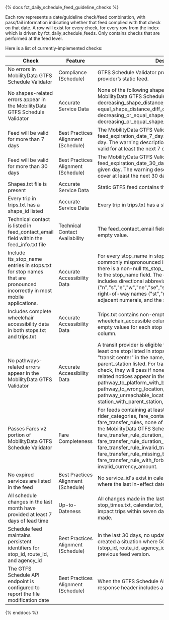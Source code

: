 {% docs fct_daily_schedule_feed_guideline_checks %}

Each row represents a date/guideline check/feed combination, with pass/fail
information indicating whether that feed complied with that check on that date.
A row will exist for every check, for every row from the index which is driven
by fct_daily_schedule_feeds. Only contains checks that are performed at the feed
level.

Here is a list of currently-implemented checks:

| Check | Feature | Description |
| ------------------------------------ |---------|------------ |
| No errors in MobilityData GTFS Schedule Validator | Compliance (Schedule) |GTFS Schedule Validator produced no errors for the transit provider’s static feed. |
| No shapes-related errors appear in the MobilityData GTFS Schedule Validator | Accurate Service Data | None of the following shapes-related errors appear in the MobilityData GTFS Schedule Validator: decreasing_shape_distance, equal_shape_distance_diff_coordinates, decreasing_or_equal_shape_distance, decreasing_or_equal_shape_distance. |
| Feed will be valid for more than 7 days | Best Practices Alignment (Schedule) | The MobilityData GTFS Validator warning, feed_expiration_date_7_days, does not appear for the given day. The warning description reads: "Dataset should be valid for at least the next 7 days." |
| Feed will be valid for more than 30 days | Best Practices Alignment (Schedule) | The MobilityData GTFS Validator warning, feed_expiration_date_30_days, does not appear for the given day. The warning description reads: "Dataset should cover at least the next 30 days of service." |
|Shapes.txt file is present | Accurate Service Data | Static GTFS feed contains the file shapes.txt.|
| Every trip in trips.txt has a shape_id listed | Accurate Service Data | Every trip in trips.txt has a shape_id listed. |
|Technical contact is listed in feed_contact_email field within the feed_info.txt file | Technical Contact Availability | The feed_contact_email field in feed_info.txt contains a non-empty value. |
| Include tts_stop_name entries in stops.txt for stop names that are pronounced incorrectly in most mobile applications. | Accurate Accessibility Data | For every stop_name in stops.txt containing text that is commonly mispronounced in trip planning applications, there is a non-null tts_stop_name field which is not identical to the stop_name field. The commonly mispronounced text includes directional abbreviations ("n","s","e","w","ne","se","sw","nw","nb","sb","eb","wb"), right-of-way names ("st","rd","blvd","hwy"), two or more adjacent numerals, and the symbols "/", "(" and ")". |
| Includes complete wheelchair accessibility data in both stops.txt and trips.txt | Accurate Accessibility Data | Trips.txt contains non-empty values for each trip in the wheelchair_accessible column, and stops.txt contains non-empty values for each stop in the wheelchair_boarding column. |
| No pathways-related errors appear in the MobilityData GTFS Validator | Accurate Accessibility Data| A transit provider is eligible for this check if they have at least one stop listed in stops.txt that: 1) Has "station" or "transit center" in the name, 2) Serves rail, or 3) Has a parent_station listed. For transit providers eligible for this check, they will pass if none of the following pathways-related notices appear in the GTFS Schedule Validator: pathway_to_platform_with_boarding_areas, pathway_to_wrong_location_type, pathway_unreachable_location, missing_level_id, station_with_parent_station, wrong_parent_location_type. |
| Passes Fares v2 portion of MobilityData GTFS Schedule Validator | Fare Completeness | For feeds containing at least one of the files: fare_leg_rules, rider_categories, fare_containers, fare_products, fare_transfer_rules, none of the following errors appear in the MobilityData GTFS Schedule Validator: fare_transfer_rule_duration_limit_type_without_duration_limit, fare_transfer_rule_duration_limit_without_type, fare_transfer_rule_invalid_transfer_count, fare_transfer_rule_missing_transfer_count, fare_transfer_rule_with_forbidden_transfer_count, invalid_currency_amount. |
| No expired services are listed in the feed | Best Practices Alignment (Schedule) | No service_id's exist in calendars.txt or calendar_dates.txt where the last in-effect date is in the past. |
| All schedule changes in the last month have provided at least 7 days of lead time | Up-to-Dateness | All changes made in the last 30 days to stops.txt, stop_times.txt, calendar.txt, and calendar_dates.txt did not impact trips within seven days of when the update was made. |
| Schedule feed maintains persistent identifiers for stop_id, route_id, and agency_id | Best Practices Alignment (Schedule)| In the last 30 days, no updates to the schedule feed have created a situation where 50% or more of a given ID (stop_id, route_id, agency_id) were not present in the previous feed version. |
| The GTFS Schedule API endpoint is configured to report the file modification date | Best Practices Alignment (Schedule) | When the GTFS Schedule API endpoint is requested, the response header includes a field called "Last-Modified". |

{% enddocs %}
